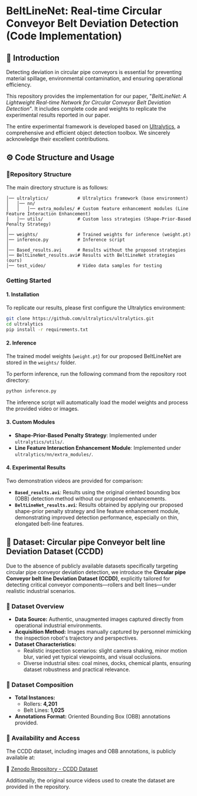 # BeltLineNet: Real-time Circular Conveyor Belt Deviation Detection (Code Implementation)

## 🎯 Introduction

Detecting deviation in circular pipe conveyors is essential for preventing material spillage, environmental contamination, and ensuring operational efficiency. 

This repository provides the implementation for our paper, "*BeltLineNet: A Lightweight Real-time Network for Circular Conveyor Belt Deviation Detection*". It includes complete code and weights to replicate the experimental results reported in our paper.

The entire experimental framework is developed based on [Ultralytics](https://github.com/ultralytics/ultralytics), a comprehensive and efficient object detection toolbox. We sincerely acknowledge their excellent contributions.

## ⚙️ Code Structure and Usage

### 📁Repository Structure

The main directory structure is as follows:

```plaintext
│── ultralytics/           # Ultralytics framework (base environment)
│   │── nn/
│   │   │── extra_modules/ # Custom feature enhancement modules (Line Feature Interaction Enhancement)
│   │── utils/             # Custom loss strategies (Shape-Prior-Based Penalty Strategy)
│
│── weights/               # Trained weights for inference (weight.pt)
│── inference.py           # Inference script
│
│── Based_results.avi      # Results without the proposed strategies
│── BeltLineNet_results.avi# Results with BeltLineNet strategies (ours)
│── test_video/            # Video data samples for testing
```

### Getting Started

#### 1. Installation

To replicate our results, please first configure the Ultralytics environment:

```bash
git clone https://github.com/ultralytics/ultralytics.git
cd ultralytics
pip install -r requirements.txt
```

#### 2. Inference

The trained model weights (`weight.pt`) for our proposed BeltLineNet are stored in the `weights/` folder.

To perform inference, run the following command from the repository root directory:

```bash
python inference.py
```

The inference script will automatically load the model weights and process the provided video or images.

#### 3. Custom Modules

- **Shape-Prior-Based Penalty Strategy**: Implemented under `ultralytics/utils/`.
- **Line Feature Interaction Enhancement Module**: Implemented under `ultralytics/nn/extra_modules/`.

#### 4. Experimental Results

Two demonstration videos are provided for comparison:

- **`Based_results.avi`**: Results using the original oriented bounding box (OBB) detection method without our proposed enhancements.
- **`BeltLineNet_results.avi`**: Results obtained by applying our proposed shape-prior penalty strategy and line feature enhancement module, demonstrating improved detection performance, especially on thin, elongated belt-line features.

## 📂 Dataset: Circular pipe Conveyor belt line Deviation Dataset (CCDD)

Due to the absence of publicly available datasets specifically targeting circular pipe conveyor deviation detection, we introduce the **Circular pipe Conveyor belt line Deviation Dataset (CCDD)**, explicitly tailored for detecting critical conveyor components—rollers and belt lines—under realistic industrial scenarios.

### 📌 Dataset Overview

- **Data Source:** Authentic, unaugmented images captured directly from operational industrial environments.
- **Acquisition Method:** Images manually captured by personnel mimicking the inspection robot's trajectory and perspectives.
- **Dataset Characteristics:**
  - Realistic inspection scenarios: slight camera shaking, minor motion blur, varied yet typical viewpoints, and visual occlusions.
  - Diverse industrial sites: coal mines, docks, chemical plants, ensuring dataset robustness and practical relevance.

### 📌 Dataset Composition

- **Total Instances:**
  - Rollers: **4,201**
  - Belt Lines: **1,025**
- **Annotations Format:** Oriented Bounding Box (OBB) annotations provided.

### 📌 Availability and Access

The CCDD dataset, including images and OBB annotations, is publicly available at:

📎 [Zenodo Repository - CCDD Dataset](https://doi.org/10.5281/zenodo.15094230)

Additionally, the original source videos used to create the dataset are provided in the repository.
